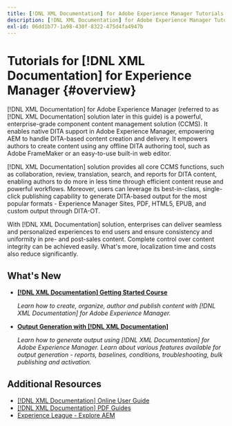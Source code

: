 ```yaml
---
title: [!DNL XML Documentation] for Adobe Experience Manager Tutorials
description: [!DNL XML Documentation] for Adobe Experience Manager Tutorials, AEM XML Add-on, AEM XML Plugin, AEM DoX, and AEM Dox
exl-id: 06dd1b77-1a98-430f-8322-475d4fa4947b
---
```

# Tutorials for [!DNL XML Documentation] for Experience Manager {#overview}

[!DNL XML Documentation] for Adobe Experience Manager (referred to as [!DNL XML Documentation] solution later in this guide) is a powerful, enterprise-grade component content management solution (CCMS). It enables native DITA support in Adobe Experience Manager, empowering AEM to handle DITA-based content creation and delivery. It empowers authors to create content using any offline DITA authoring tool, such as Adobe FrameMaker or an easy-to-use built-in web editor.

[!DNL XML Documentation] solution provides all core CCMS functions, such as collaboration, review, translation, search, and reports for DITA content, enabling authors to do more in less time through efficient content reuse and powerful workflows. Moreover, users can leverage its best-in-class, single-click publishing capability to generate DITA-based output for the most popular formats - Experience Manager Sites, PDF, HTML5, EPUB, and custom output through DITA-OT.

With [!DNL XML Documentation] solution, enterprises can deliver seamless and personalized experiences to end users and ensure consistency and uniformity in pre- and post-sales content. Complete control over content integrity can be achieved easily. What's more, localization time and costs also reduce significantly.

## What's New

* **[[!DNL XML Documentation] Getting Started Course](../courses/course-1/overview.md)**

    *Learn how to create, organize, author and publish content with [!DNL XML Documentation] for Adobe Experience Manager.*

* **[Output Generation with [!DNL XML Documentation]](../courses/course-2/overview.md)**

    *Learn how to generate output using [!DNL XML Documentation] for Adobe Experience Manager. Learn about various features available for output generation - reports, baselines, conditions, troubleshooting, bulk publishing and activation.*


<!--

Dummy links cause validation to fail

## Staff Picks

<table>
<tr>
  <td>
    <a href="#">
      <img alt="400 x 225px" src="myimage.png" />
    </a>
    <div>
      <a href="#">
    <strong>Enablement Content 1</strong>
    </a>
    </div>
    <p>
    <em>A brief description of enablement content.</em>
    <p>
  </td>
   <td>
    <a href="#">
      <img alt="400 x 225px" src="myimage.png" />
    </a>
    <div>
      <a href="#">
    <strong>Enablement Content 1</strong>
    </a>
    </div>
    <p>
    <em>A brief description of enablement content.</em>
    <p>
  </td>
  <td>
    <a href="#">
      <img alt="400 x 225px" src="myimage.png" />
    </a>
    <div>
      <a href="#">
    <strong>Enablement Content 1</strong>
    </a>
    </div>
    <p>
    <em>A brief description of enablement content.</em>
    <p>
  </td>
</tr>
</table>

-->


## Additional Resources

* [[!DNL XML Documentation] Online User Guide](https://help.adobe.com/en_US/xml-documentation-for-adobe-experience-manager/index.html)
* [[!DNL XML Documentation] PDF Guides](https://helpx.adobe.com/support/xml-documentation-for-experience-manager.html)
* [Experience League - Explore AEM](https://experienceleague.adobe.com/#recommended/solutions/experience-manager)
